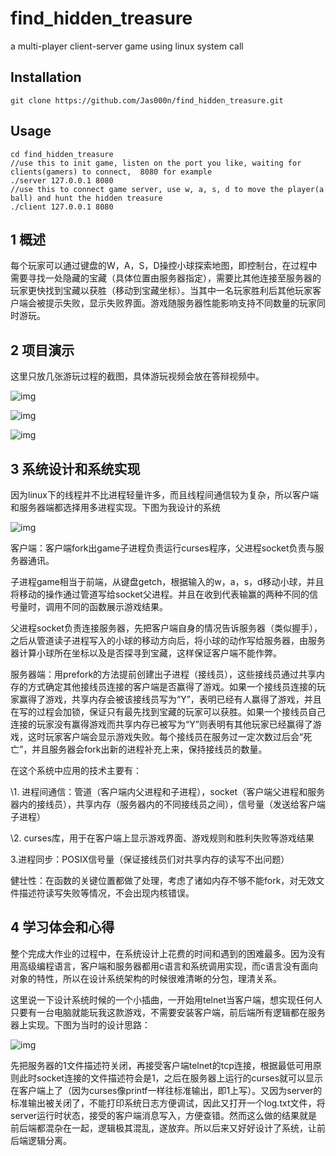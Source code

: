 # find_hidden_treasure

a multi-player client-server game using linux system call

## Installation
    git clone https://github.com/Jas000n/find_hidden_treasure.git
## Usage
    cd find_hidden_treasure
    //use this to init game, listen on the port you like, waiting for clients(gamers) to connect,  8080 for example
    ./server 127.0.0.1 8080 
    //use this to connect game server, use w, a, s, d to move the player(a ball) and hunt the hidden treasure
    ./client 127.0.0.1 8080 	

## 1   概述

每个玩家可以通过键盘的W，A，S，D操控小球探索地图，即控制台，在过程中需要寻找一处隐藏的宝藏（具体位置由服务器指定），需要比其他连接至服务器的玩家更快找到宝藏以获胜（移动到宝藏坐标）。当其中一名玩家胜利后其他玩家客户端会被提示失败，显示失败界面。游戏随服务器性能影响支持不同数量的玩家同时游玩。

## 2   项目演示

这里只放几张游玩过程的截图，具体游玩视频会放在答辩视频中。

![img](https://tva1.sinaimg.cn/large/e6c9d24egy1h1drdbx647j20jy0b8t9c.jpg)

![img](https://tva1.sinaimg.cn/large/e6c9d24egy1h1drdcpvglj20jx0b73z4.jpg)

![img](https://tva1.sinaimg.cn/large/e6c9d24egy1h1drda87nij20jx0b7aaq.jpg)

## 3   系统设计和系统实现

因为linux下的线程并不比进程轻量许多，而且线程间通信较为复杂，所以客户端和服务器端都选择用多进程实现。下图为我设计的系统

![img](https://tva1.sinaimg.cn/large/e6c9d24egy1h1drdayqyoj20zb0ec3zj.jpg)

 

客户端：客户端fork出game子进程负责运行curses程序，父进程socket负责与服务器通讯。

 

子进程game相当于前端，从键盘getch，根据输入的w，a，s，d移动小球，并且将移动的操作通过管道写给socket父进程。并且在收到代表输赢的两种不同的信号量时，调用不同的函数展示游戏结果。

父进程socket负责连接服务器，先把客户端自身的情况告诉服务器（类似握手），之后从管道读子进程写入的小球的移动方向后，将小球的动作写给服务器，由服务器计算小球所在坐标以及是否探寻到宝藏，这样保证客户端不能作弊。

 

服务器端：用prefork的方法提前创建出子进程（接线员），这些接线员通过共享内存的方式确定其他接线员连接的客户端是否赢得了游戏。如果一个接线员连接的玩家赢得了游戏，共享内存会被该接线员写为“Y”，表明已经有人赢得了游戏，并且在写的过程会加锁，保证只有最先找到宝藏的玩家可以获胜。如果一个接线员自己连接的玩家没有赢得游戏而共享内存已被写为“Y”则表明有其他玩家已经赢得了游戏，这时玩家客户端会显示游戏失败。每个接线员在服务过一定次数过后会“死亡”，并且服务器会fork出新的进程补充上来，保持接线员的数量。

 

在这个系统中应用的技术主要有：

\1. 进程间通信：管道（客户端内父进程和子进程），socket（客户端父进程和服务器内的接线员），共享内存（服务器内的不同接线员之间），信号量（发送给客户端子进程）

\2. curses库，用于在客户端上显示游戏界面、游戏规则和胜利失败等游戏结果

3.进程同步：POSIX信号量（保证接线员们对共享内存的读写不出问题）

 

健壮性：在函数的关键位置都做了处理，考虑了诸如内存不够不能fork，对无效文件描述符读写失败等情况，不会出现内核错误。

## 4   学习体会和心得

 

整个完成大作业的过程中，在系统设计上花费的时间和遇到的困难最多。因为没有用高级编程语言，客户端和服务器都用c语言和系统调用实现，而c语言没有面向对象的特性，所以在设计系统架构的时候很难清晰的分包，理清关系。

这里说一下设计系统时候的一个小插曲，一开始用telnet当客户端，想实现任何人只要有一台电脑就能玩我这款游戏，不需要安装客户端，前后端所有逻辑都在服务器上实现。下图为当时的设计思路：

![img](https://tva1.sinaimg.cn/large/e6c9d24egy1h1drdd7suhj20z90b3jse.jpg)

先把服务器的1文件描述符关闭，再接受客户端telnet的tcp连接，根据最低可用原则此时socket连接的文件描述符会是1，之后在服务器上运行的curses就可以显示在客户端上了（因为curses像printf一样往标准输出，即1上写）。又因为server的标准输出被关闭了，不能打印系统日志方便调试，因此又打开一个log.txt文件，将server运行时状态，接受的客户端消息写入，方便查错。然而这么做的结果就是前后端都混杂在一起，逻辑极其混乱，遂放弃。所以后来又好好设计了系统，让前后端逻辑分离。
